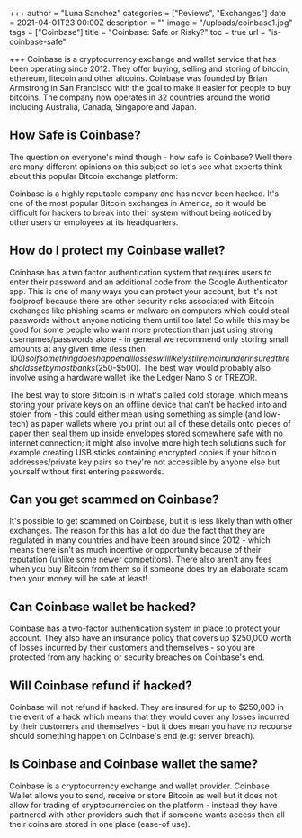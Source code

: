 +++
author = "Luna Sanchez"
categories = ["Reviews", "Exchanges"]
date = 2021-04-01T23:00:00Z
description = ""
image = "/uploads/coinbase1.jpg"
tags = ["Coinbase"]
title = "Coinbase: Safe or Risky?"
toc = true
url = "is-coinbase-safe"

+++
Coinbase is a cryptocurrency exchange and wallet service that has been operating since 2012. They offer buying, selling and storing of bitcoin, ethereum, litecoin and other altcoins. Coinbase was founded by Brian Armstrong in San Francisco with the goal to make it easier for people to buy bitcoins. The company now operates in 32 countries around the world including Australia, Canada, Singapore and Japan.

## How Safe is Coinbase?

The question on everyone's mind though - how safe is Coinbase? Well there are many different opinions on this subject so let's see what experts think about this popular Bitcoin exchange platform:

Coinbase is a highly reputable company and has never been hacked. It's one of the most popular Bitcoin exchanges in America, so it would be difficult for hackers to break into their system without being noticed by other users or employees at its headquarters.

## How do I protect my Coinbase wallet?

Coinbase has a two factor authentication system that requires users to enter their password and an additional code from the Google Authenticator app. This is one of many ways you can protect your account, but it's not foolproof because there are other security risks associated with Bitcoin exchanges like phishing scams or malware on computers which could steal passwords without anyone noticing them until too late! So while this may be good for some people who want more protection than just using strong usernames/passwords alone - in general we recommend only storing small amounts at any given time (less then $100) so if something does happen all losses will likely still remain under insured thresholds set by most banks ($250-$500). The best way would probably also involve using a hardware wallet like the Ledger Nano S or TREZOR.

The best way to store Bitcoin is in what's called cold storage, which means storing your private keys on an offline device that can't be hacked into and stolen from - this could either mean using something as simple (and low-tech) as paper wallets where you print out all of these details onto pieces of paper then seal them up inside envelopes stored somewhere safe with no internet connection; it might also involve more high tech solutions such for example creating USB sticks containing encrypted copies if your bitcoin addresses/private key pairs so they're not accessible by anyone else but yourself without first entering passwords.

## Can you get scammed on Coinbase?

It's possible to get scammed on Coinbase, but it is less likely than with other exchanges. The reason for this has a lot do due the fact that they are regulated in many countries and have been around since 2012 - which means there isn't as much incentive or opportunity because of their reputation (unlike some newer competitors). There also aren’t any fees when you buy Bitcoin from them so if someone does try an elaborate scam then your money will be safe at least!

## Can Coinbase wallet be hacked?

Coinbase has a two-factor authentication system in place to protect your account. They also have an insurance policy that covers up $250,000 worth of losses incurred by their customers and themselves - so you are protected from any hacking or security breaches on Coinbase's end.

## Will Coinbase refund if hacked?

Coinbase will not refund if hacked. They are insured for up to $250,000 in the event of a hack which means that they would cover any losses incurred by their customers and themselves - but it does mean you have no recourse should something happen on Coinbase's end (e.g: server breach).

## Is Coinbase and Coinbase wallet the same?

Coinbase is a cryptocurrency exchange and wallet provider. Coinbase Wallet allows you to send, receive or store Bitcoin as well but it does not allow for trading of cryptocurrencies on the platform - instead they have partnered with other providers such that if someone wants access then all their coins are stored in one place (ease-of use).